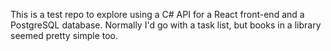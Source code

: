 This is a test repo to explore using a C# API for a React front-end and a PostgreSQL database. Normally I'd go with a task list, but books in a library seemed pretty simple too.